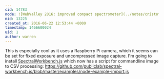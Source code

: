 ```yaml
---
cid: 14783
node: ![WebValley 2016: improved compact spectrometer](../notes/cristoforetti/06-22-2016/webvalley-2016-improved-compact-spectrometer)
nid: 13225
created_at: 2016-06-22 12:53:44 +0000
timestamp: 1466600024
uid: 1
author: warren
---
```


This is especially cool as it uses a Raspberry Pi camera, which it seems can be set for fixed exposure and uncompressed image capture. I'm going to install [SpectralWorkbench.js](https://github.com/publiclab/spectral-workbench.js) which now has a script for commandline image to CSV processing: https://github.com/publiclab/spectral-workbench.js/blob/master/examples/node-example-import.js